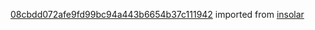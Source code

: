 [08cbdd072afe9fd99bc94a443b6654b37c111942](https://github.com/insolar/insolar/commit/08cbdd072afe9fd99bc94a443b6654b37c111942) imported from [insolar](https://github.com/insolar/insolar)
